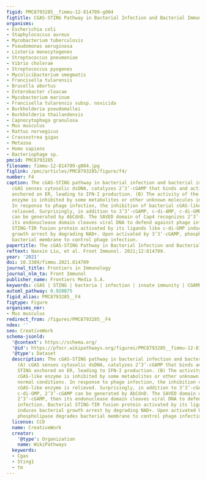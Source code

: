 ```yaml
---
figid: PMC8793285__fimmu-12-814709-g004
figtitle: CGAS-STING Pathway in Bacterial Infection and Bacterial Immunity
organisms:
- Escherichia coli
- Staphylococcus aureus
- Mycobacterium tuberculosis
- Pseudomonas aeruginosa
- Listeria monocytogenes
- Streptococcus pneumoniae
- Vibrio cholerae
- Streptococcus pyogenes
- Mycolicibacterium smegmatis
- Francisella tularensis
- Brucella abortus
- Enterobacter cloacae
- Mycobacterium marinum
- Francisella tularensis subsp. novicida
- Burkholderia pseudomallei
- Burkholderia thailandensis
- Capnocytophaga granulosa
- Mus musculus
- Rattus norvegicus
- Crassostrea gigas
- Metazoa
- Homo sapiens
- Bacteriophage sp.
pmcid: PMC8793285
filename: fimmu-12-814709-g004.jpg
figlink: /pmc/articles/PMC8793285/figure/f4/
number: F4
caption: The cGAS-STING pathway in bacterial infection and bacterial immunity. (A)
  cGAS senses cytosolic dsDNA, catalyzes 2’3’-cGAMP that binds and activates STING
  anchored on ER, leading to IFN-I production. (B) The activity of the bacterial cGAS-like
  enzyme is inhibited by some metabolites or other unknown molecules in normal conditions.
  In response to phage infection, the inhibition of bacterial cGAS-like enzyme is
  relieved. Surprisingly, in addition to 3’3’-cGAMP, c-di-AMP, c-di-GMP, 2’3’-cGAMP
  can be generated by AbCdnD. The SAVED domain of Cap4 recognizes 2’3’-cGAMP, then
  its endonuclease domain cleaves viral DNA to defend against phage infection. Bacterial
  STING-TIR fusion protein activated by its ligands like c-di-GMP induces bacterial
  growth arrest by degrading NAD+. Upon activated by 3’3’-cGAMP, phospholipase degrades
  bacterial membrane to control phage infection.
papertitle: The cGAS-STING Pathway in Bacterial Infection and Bacterial Immunity.
reftext: Nanxin Liu, et al. Front Immunol. 2021;12:814709.
year: '2021'
doi: 10.3389/fimmu.2021.814709
journal_title: Frontiers in Immunology
journal_nlm_ta: Front Immunol
publisher_name: Frontiers Media S.A.
keywords: cGAS | STING | bacteria | infection | innate immunity | CGAMP
automl_pathway: 0.920875
figid_alias: PMC8793285__F4
figtype: Figure
organisms_ner:
- Mus musculus
redirect_from: /figures/PMC8793285__F4
ndex: ''
seo: CreativeWork
schema-jsonld:
  '@context': https://schema.org/
  '@id': https://pfocr.wikipathways.org/figures/PMC8793285__fimmu-12-814709-g004.html
  '@type': Dataset
  description: The cGAS-STING pathway in bacterial infection and bacterial immunity.
    (A) cGAS senses cytosolic dsDNA, catalyzes 2’3’-cGAMP that binds and activates
    STING anchored on ER, leading to IFN-I production. (B) The activity of the bacterial
    cGAS-like enzyme is inhibited by some metabolites or other unknown molecules in
    normal conditions. In response to phage infection, the inhibition of bacterial
    cGAS-like enzyme is relieved. Surprisingly, in addition to 3’3’-cGAMP, c-di-AMP,
    c-di-GMP, 2’3’-cGAMP can be generated by AbCdnD. The SAVED domain of Cap4 recognizes
    2’3’-cGAMP, then its endonuclease domain cleaves viral DNA to defend against phage
    infection. Bacterial STING-TIR fusion protein activated by its ligands like c-di-GMP
    induces bacterial growth arrest by degrading NAD+. Upon activated by 3’3’-cGAMP,
    phospholipase degrades bacterial membrane to control phage infection.
  license: CC0
  name: CreativeWork
  creator:
    '@type': Organization
    name: WikiPathways
  keywords:
  - Cgas
  - Sting1
  - tm
---
```

